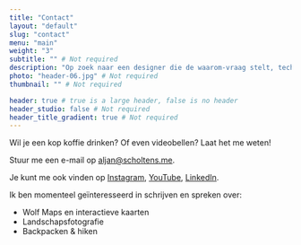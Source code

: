 ```yaml
---
title: "Contact"
layout: "default"
slug: "contact"
menu: "main"
weight: "3"
subtitle: "" # Not required
description: "Op zoek naar een designer die de waarom-vraag stelt, technisch meedenkt en prachtige producten maakt? Ik kan je helpen." # Not required
photo: "header-06.jpg" # Not required
thumbnail: "" # Not required

header: true # true is a large header, false is no header
header_studio: false # Not required
header_title_gradient: true # Not required
---
```


Wil je een kop koffie drinken? Of even videobellen? Laat het me weten!

Stuur me een e-mail op [aljan@scholtens.me](mailto:aljan@scholtens.me).

Je kunt me ook vinden op [Instagram](https://instagram.com/aljan), [YouTube](https://www.youtube.com/aljanscholtens), [LinkedIn](https://linkedin.com/in/aljanscholtens/).

Ik ben momenteel geïnteresseerd in schrijven en spreken over:  

- Wolf Maps en interactieve kaarten  
- Landschapsfotografie  
- Backpacken & hiken  